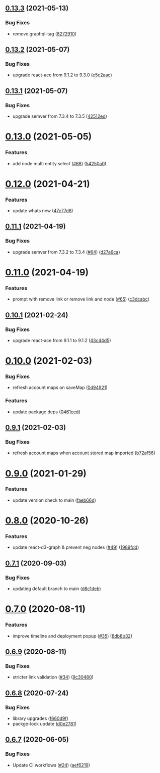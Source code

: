 ## [0.13.3](https://github.com/newrelic/nr1-observability-maps/compare/v0.13.2...v0.13.3) (2021-05-13)


### Bug Fixes

* remove graphql-tag ([8272910](https://github.com/newrelic/nr1-observability-maps/commit/82729102f41cb8568d5d3e41d7d1505ac63d2207))

## [0.13.2](https://github.com/newrelic/nr1-observability-maps/compare/v0.13.1...v0.13.2) (2021-05-07)


### Bug Fixes

* upgrade react-ace from 9.1.2 to 9.3.0 ([e5c2aac](https://github.com/newrelic/nr1-observability-maps/commit/e5c2aac8aeacceffe4b5f413cfe92d094edc60cc))

## [0.13.1](https://github.com/newrelic/nr1-observability-maps/compare/v0.13.0...v0.13.1) (2021-05-07)


### Bug Fixes

* upgrade semver from 7.3.4 to 7.3.5 ([42512ed](https://github.com/newrelic/nr1-observability-maps/commit/42512ed6d9b08e069964b11a8e9f6204b4a710eb))

# [0.13.0](https://github.com/newrelic/nr1-observability-maps/compare/v0.12.0...v0.13.0) (2021-05-05)


### Features

* add node multi entity select ([#68](https://github.com/newrelic/nr1-observability-maps/issues/68)) ([54250a0](https://github.com/newrelic/nr1-observability-maps/commit/54250a090ae97b32da6d7c115b755cec748466c3))

# [0.12.0](https://github.com/newrelic/nr1-observability-maps/compare/v0.11.1...v0.12.0) (2021-04-21)


### Features

* update whats new ([47c77d6](https://github.com/newrelic/nr1-observability-maps/commit/47c77d656ec9b0a6392a471d6a687d2f9efde9e3))

## [0.11.1](https://github.com/newrelic/nr1-observability-maps/compare/v0.11.0...v0.11.1) (2021-04-19)


### Bug Fixes

* upgrade semver from 7.3.2 to 7.3.4 ([#64](https://github.com/newrelic/nr1-observability-maps/issues/64)) ([d27a6ca](https://github.com/newrelic/nr1-observability-maps/commit/d27a6cafdb168b1241ebf07e183924e7418dc983))

# [0.11.0](https://github.com/newrelic/nr1-observability-maps/compare/v0.10.1...v0.11.0) (2021-04-19)


### Features

* prompt with remove link or remove link and node ([#65](https://github.com/newrelic/nr1-observability-maps/issues/65)) ([c3dcabc](https://github.com/newrelic/nr1-observability-maps/commit/c3dcabc8412a56aa2e937c20fc4af27de009d9eb))

## [0.10.1](https://github.com/newrelic/nr1-observability-maps/compare/v0.10.0...v0.10.1) (2021-02-24)


### Bug Fixes

* upgrade react-ace from 9.1.1 to 9.1.2 ([43c44d5](https://github.com/newrelic/nr1-observability-maps/commit/43c44d5936e3f59a61b0685306b7bd2c7e327524))

# [0.10.0](https://github.com/newrelic/nr1-observability-maps/compare/v0.9.1...v0.10.0) (2021-02-03)


### Bug Fixes

* refresh account maps on saveMap ([0d94921](https://github.com/newrelic/nr1-observability-maps/commit/0d94921bec94d30cfa431fc1b6bb6b4be989627f))


### Features

* update package deps ([0461ced](https://github.com/newrelic/nr1-observability-maps/commit/0461cedf4e61a6d3d6db1475924779ce60f56c45))

## [0.9.1](https://github.com/newrelic/nr1-observability-maps/compare/v0.9.0...v0.9.1) (2021-02-03)


### Bug Fixes

* refresh account maps when account stored map imported ([b72af56](https://github.com/newrelic/nr1-observability-maps/commit/b72af5632ca3c08bcc30ccde31ba56602f36acd1))

# [0.9.0](https://github.com/newrelic/nr1-observability-maps/compare/v0.8.0...v0.9.0) (2021-01-29)


### Features

* update version check to main ([faeb66d](https://github.com/newrelic/nr1-observability-maps/commit/faeb66d41d3ab2524641a888979726a933d317fa))

# [0.8.0](https://github.com/newrelic/nr1-observability-maps/compare/v0.7.1...v0.8.0) (2020-10-26)


### Features

* update react-d3-graph & prevent neg nodes ([#49](https://github.com/newrelic/nr1-observability-maps/issues/49)) ([1989fdd](https://github.com/newrelic/nr1-observability-maps/commit/1989fddd6062dc8a50d346206a45b42c71d18003))

## [0.7.1](https://github.com/newrelic/nr1-observability-maps/compare/v0.7.0...v0.7.1) (2020-09-03)


### Bug Fixes

* updating default branch to main ([d8c1deb](https://github.com/newrelic/nr1-observability-maps/commit/d8c1deb34653e33954730937f32c5de4a1a28bec))

# [0.7.0](https://github.com/newrelic/nr1-observability-maps/compare/v0.6.9...v0.7.0) (2020-08-11)


### Features

* improve timeline and deployment popup ([#35](https://github.com/newrelic/nr1-observability-maps/issues/35)) ([8db8b32](https://github.com/newrelic/nr1-observability-maps/commit/8db8b329847fef18fae2db4776d615f884cc89d2))

## [0.6.9](https://github.com/newrelic/nr1-observability-maps/compare/v0.6.8...v0.6.9) (2020-08-11)


### Bug Fixes

* stricter link validation ([#34](https://github.com/newrelic/nr1-observability-maps/issues/34)) ([9c30480](https://github.com/newrelic/nr1-observability-maps/commit/9c304804feb387a835ae09da090c61f3f9190441))

## [0.6.8](https://github.com/newrelic/nr1-observability-maps/compare/v0.6.7...v0.6.8) (2020-07-24)


### Bug Fixes

* library upgrades ([f660d9f](https://github.com/newrelic/nr1-observability-maps/commit/f660d9faee8a11095e919146c35bcffc9bc34b33))
* packge-lock update ([d0e2781](https://github.com/newrelic/nr1-observability-maps/commit/d0e2781cc3b633f39016f63f6e194b9333fde9bb))

## [0.6.7](https://github.com/newrelic/nr1-observability-maps/compare/v0.6.6...v0.6.7) (2020-06-05)


### Bug Fixes

* Update CI workflows ([#24](https://github.com/newrelic/nr1-observability-maps/issues/24)) ([aef6219](https://github.com/newrelic/nr1-observability-maps/commit/aef62194ac36d6b84fa980e950e67e024df894b7))
